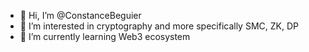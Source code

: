 - 👋 Hi, I’m @ConstanceBeguier
- 👀 I’m interested in cryptography and more specifically SMC, ZK, DP
- 🌱 I’m currently learning Web3 ecosystem
